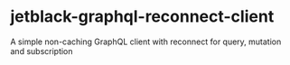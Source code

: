 # jetblack-graphql-reconnect-client
A simple non-caching GraphQL client with reconnect for query, mutation and subscription
